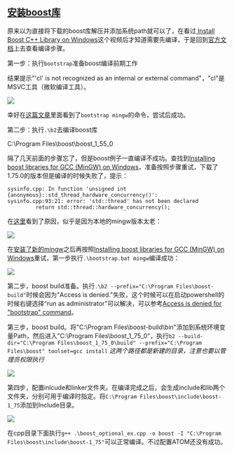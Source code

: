 ## [安装boost库](https://www.boost.org/doc/libs/1_55_0/more/getting_started/windows.html)

原来以为直接将下载的boost库解压并添加系统path就可以了，在看过[ Install Boost C++ Library on Windows](https://www.youtube.com/watch?v=5afpq2TkOHc)这个视频后才知道需要先编译，于是回到[官方文档](https://www.boost.org/doc/libs/1_55_0/more/getting_started/windows.html#prepare-to-use-a-boost-library-binary)上去查看编译步骤。

第一步：执行`bootstrap`准备boost编译前期工作

结果提示"'cl' is not recognized as an internal or external command"，"cl"是MSVC工具（微软编译工具）。

![](./bootstrap_fail.png)

幸好在[这篇文章](https://joshuaburkholder.com/wordpress/2013/09/17/how-to-compile-boost-using-gpp-stdcpp11-from-mingw/)里面看到了`bootstrap mingw`的命令，尝试后成功。

第二步：执行`.\b2`去编译boost库

C:\Program Files\boost\boost_1_55_0


隔了几天前面的步骤忘了，但是boost例子一直编译不成功。查找到[Installing boost libraries for GCC (MinGW) on Windows](https://gist.github.com/sim642/29caef3cc8afaa273ce6)，准备按照步骤重试，下载了1.75.0的版本但是编译的时候失败了，提示：

```
sysinfo.cpp: In function 'unsigned int {anonymous}::std_thread_hardware_concurrency()':
sysinfo.cpp:93:21: error: 'std::thread' has not been declared
         return std::thread::hardware_concurrency();
```

在[这里](https://github.com/boostorg/type_erasure/issues/16)看到了原因，似乎是因为本地的mingw版本太老：

![](compile-error-thread.png)

在[安装了新的mingw]()之后再按照[Installing boost libraries for GCC (MinGW) on Windows](https://gist.github.com/sim642/29caef3cc8afaa273ce6)重试，第一步执行`.\bootstrap.bat mingw`编译成功：

![](./bootstrap-build-done.png)

第二步，boost build准备。执行`.\b2 --prefix="C:\Program Files\boost-build"`时候会因为"Access is denied."失败，这个时候可以在启动powershell的时候右键选择“run as administrator”可以解决，可以参考[Access is denied for "bootstrap" command](https://social.technet.microsoft.com/Forums/en-US/efb69edd-012d-4205-97f6-7a22653699ad/access-is-denied-for-quotbootstrapquot-command?forum=configmgrgeneral)。

第三步，boost build。将"C:\Program Files\boost-build\bin"添加到系统环境变量Path，然后进入"C:\Program Files\boost_1_75_0"，执行`b2 --build-dir="C:\Program Files\boost_1_75_0\build" --prefix="C:\Program Files\boost" toolset=gcc install` *这两个路径都是新建的目录，注意也要以管理员权限执行*

![](./boost-build.png)

第四步，配置inlcude和linker文件夹。在编译完成之后，会生成include和lib两个文件夹，分别可用于编译时指定。将`C:\Program Files\boost\include\boost-1_75`添加到Include目录。

![](./compile-boost-done.png)


在cpp目录下面执行`g++ .\boost_optional_ex.cpp -o boost -I "C:\Program Files\boost\include\boost-1_75"`可以正常编译。不过配置ATOM还没有成功。
